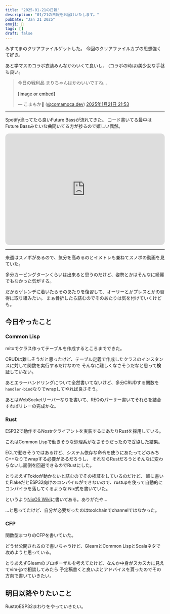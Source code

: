 ```yaml
---
title: "2025-01-21の日報"
description: "01/21の日報をお届けいたします。"
pubDate: "Jan 21 2025"
emoji: 🦊
tags: []
draft: false
---
```


みすてまのクリアファイルゲットした。 今回のクリアファイルカプの思想強くて好き。

あと学マスのコラボ衣装みんなかわいくて良いし、
(コラボの時は)美少女な手毬も良い。

<blockquote class="bluesky-embed" data-bluesky-uri="at://did:plc:6wkaj4y3kaertrvyfguzkd2w/app.bsky.feed.post/3lgavi6yyf223" data-bluesky-cid="bafyreic4zcvy37iu2b4wqxopdyncqmhg3mlhccysx533f4p23zjsf5juka"><p lang="ja">今日の戦利品
まりちゃんはかわいいですね…<br><br><a href="https://bsky.app/profile/did:plc:6wkaj4y3kaertrvyfguzkd2w/post/3lgavi6yyf223?ref_src=embed">[image or embed]</a></p>&mdash; こまもか🦊 (<a href="https://bsky.app/profile/did:plc:6wkaj4y3kaertrvyfguzkd2w?ref_src=embed">@comamoca.dev</a>) <a href="https://bsky.app/profile/did:plc:6wkaj4y3kaertrvyfguzkd2w/post/3lgavi6yyf223?ref_src=embed">2025年1月21日 21:53</a></blockquote><script async src="https://embed.bsky.app/static/embed.js" charset="utf-8"></script>

---

Spotify漁ってたら良いFuture Bassが流れてきた。 コード書いてる最中はFuture
Bassみたいな曲聞いてる方が捗るので嬉しい偶然。

<iframe style="border-radius:12px" src="https://open.spotify.com/embed/playlist/5VTfxKWQsHVYxFtoBurxUz?utm_source=generator" width="100%" height="352" frameBorder="0" allowfullscreen="" allow="autoplay; clipboard-write; encrypted-media; fullscreen; picture-in-picture" loading="lazy"></iframe>

---

来週はスノボがあるので、気分を高めるのとイメトレも兼ねてスノボの動画を見ていた。

多分カービングターンくらいは出来ると思うのだけど、姿勢とかはそんなに綺麗でもなかった気がする。

だからゲレンデに着いたらそのあたりを復習して、オーリーとかプレスとかの習得に取り組みたい。
まぁ骨折したら詰むのでそのあたりは気を付けていくけども。

## 今日やったこと

### Common Lisp

mitoでクラス作ってテーブルを作成するところまでできた。

CRUDは難しそうだと思ったけど、テーブル定義で作成したクラスのインスタンスに対して関数を実行するだけなので
そんなに難しくなさそうだなと思って検証していない。

あとエラーハンドリングについて全然書いてないけど、多分CRUDする関数を`handler-bind`なりでwrapしてやれば良さそう。

あとはWebSocketサーバーなりを書いて、REQのパーサー書いてそれらを結合すればリレーの完成かな。

### Rust

ESP32で動作するNostrクライアントを実装するにあたりRustを採用している。

これはCommon Lispで動きそうな処理系がなさそうだったので妥協した結果。

ECLで動きそうではあるけど、システム依存な命令を使うにあたってどのみちC++なりでwrapする必要があるだろうし、
それならRustだろうとそんなに変わらないし面倒を回避できるのでRustにした。

とりあえずTokioが動かないと詰むのでその検証をしているのだけど、
雑に書いたFlakeだとESP32向けのコンパイルができないので、rustupを使って自動的にコンパイラを落してくるような
Nix式を書いていた。

というより[NixOS Wiki](https://nixos.wiki/wiki/Rust)に書いてある。ありがたや...

...と思ってたけど、自分が必要だったのはtoolchainでchannelではなかった。

### CFP

関数型まつりのCFPを書いていた。

どうせ公開されるので書いちゃうけど、GleamとCommon
LispとScalaネタで攻めようと思っている。

とりあえずGleamのプロポーザルを考えてたけど、なんか中身がスカスカに見えてvim-jpで相談してみたら
予定稿書くと良いよとアドバイスを貰ったのでその方向で書いていきたい。

## 明日以降やりたいこと

RustのESP32まわりをやっていきたい。
